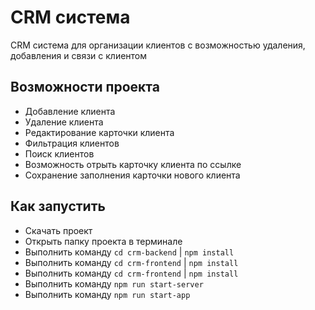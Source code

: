 # CRM система
CRM система для организации клиентов с возможностью удаления, добавления и связи с клиентом
## Возможности проекта
- Добавление клиента
- Удаление клиента
- Редактирование карточки клиента
- Фильтрация клиентов
- Поиск клиентов
- Возможность отрыть карточку клиента по ссылке
- Сохранение заполнения карточки нового клиента
## Как запустить
- Скачать проект
- Открыть папку проекта в терминале 
- Выполнить команду `cd crm-backend` | `npm install`
- Выполнить команду `cd crm-frontend` | `npm install`
- Выполнить команду `cd crm-frontend` | `npm install`
- Выполнить команду `npm run start-server`
- Выполнить команду `npm run start-app`